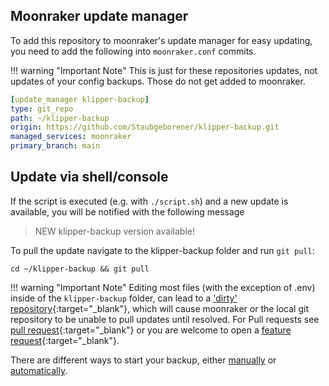 ## Moonraker update manager
To add this repository to moonraker's update manager for easy updating, you need to add the following into ```moonraker.conf```
commits.  
    
!!! warning "Important Note"
    This is just for these repositories updates, not updates of your config backups. Those do not get added to moonraker.

```yaml
[update_manager klipper-backup]
type: git_repo
path: ~/klipper-backup
origin: https://github.com/Staubgeborener/klipper-backup.git
managed_services: moonraker
primary_branch: main
```

## Update via shell/console

If the script is executed (e.g. with `./script.sh`) and a new update is available, you will be notified with the following message
> NEW klipper-backup version available!

To pull the update navigate to the klipper-backup folder and run `git pull`:
```shell
cd ~/klipper-backup && git pull
```

!!! warning "Important Note" 
    Editing most files (with the exception of .env) inside of the `klipper-backup` folder, can lead to a ['dirty' repository](https://docs.mainsail.xyz/setup/updates/update-manager#dirty){:target="_blank"}, which will cause moonraker or the local git repository to be unable to pull updates until resolved. For Pull requests see [pull request](https://github.com/Staubgeborener/klipper-backup/pulls){:target="_blank"} or you are welcome to open a [feature request](https://github.com/Staubgeborener/klipper-backup/issues){:target="_blank"}.

There are different ways to start your backup, either [manually](manual.md) or [automatically](automation.md).
